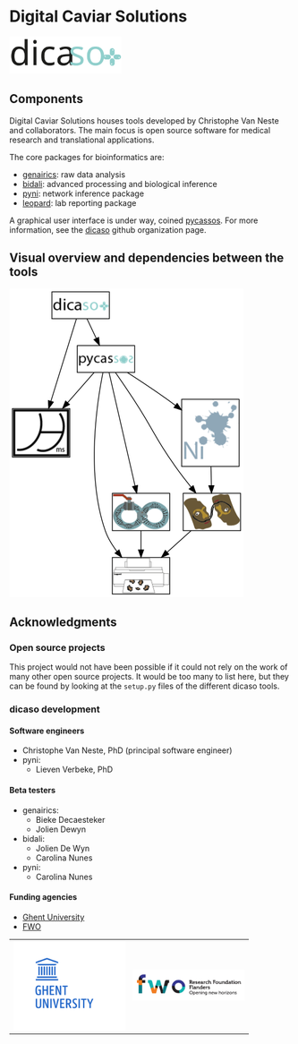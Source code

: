 # Digital Caviar Solutions
<img title="dicaso logo" src="logos/dicaso-text-logo.svg" width="200">

## Components

Digital Caviar Solutions houses tools developed by Christophe Van
Neste and collaborators. The main focus is open source software for
medical research and translational applications.

The core packages for bioinformatics are:

- [genairics](https://github.com/dicaso/genairics): raw data analysis
- [bidali](https://github.com/dicaso/bidali): advanced processing and biological inference
- [pyni](https://github.com/dicaso/pyni): network inference package
- [leopard](https://github.com/dicaso/leopard): lab reporting package

A graphical user interface is under way, coined [pycassos](https://github.com/dicaso/pycassos).
For more information, see the [dicaso](https://github.com/dicaso) github organization page.

## Visual overview and dependencies between the tools
<img title="dicaso tools overview" src="logos/dicaso-uni.png">

## Acknowledgments

### Open source projects

This project would not have been possible if it could not rely on the work of many
other open source projects. It would be too many to list here, but they can be found
by looking at the `setup.py` files of the different dicaso tools.

### dicaso development

#### Software engineers

- Christophe Van Neste, PhD (principal software engineer)
- pyni:
  - Lieven Verbeke, PhD

#### Beta testers

- genairics:
  - Bieke Decaesteker
  - Jolien Dewyn
- bidali:
  - Jolien De Wyn
  - Carolina Nunes
- pyni:
  - Carolina Nunes

#### Funding agencies

- [Ghent University](https://www.ugent.be/)
- [FWO](http://www.fwo.be/)

<table>
<tr>
<td><img title="FWO logo" src="logos/ugent_logo_web.png" width="200"></td>
<td><img title="FWO logo" src="logos/fwo_logo_web.png" width="200"></td>
</tr>
</table>



